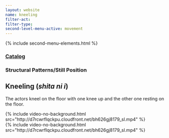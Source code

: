 ```yaml
---
layout: website
name: kneeling 
filter-act: 
filter-type: 
second-level-menu-active: movement
---
```


{% include second-menu-elements.html %}

<main class="page-content">
  <div class="text-container">
    <h3><a href="/movement/" target="_blank">Catalog</a></h3>
    <h3>Structural Patterns/Still Position</h3>
    <h2>Kneeling (<em>shita ni i</em>)</h2>
    <p>The actors kneel on the floor with one knee up and the other one resting on the floor.</p>
  </div>



<div class="tabs-container">
  <div class="tabs-container__links">
    <div class="wrapper">
      <div id="tabs"></div>
    </div>
  </div>
  <div class="tabs-container__content">
    <div class="wrapper">
      <section id="tab-1" title="Front" class="tabbed-narrative">
        {% include video-no-background.html src="http://d7rcwrflqckpu.cloudfront.net/bh626gj8179_sl.mp4" %}
      </section>
      <section id="tab-2" title="Side" class="tabbed-narrative">
        {% include video-no-background.html src="http://d7rcwrflqckpu.cloudfront.net/bh626gj8179_sl.mp4" %}
      </section>
    </div>
  </div>
</div>
</main>
